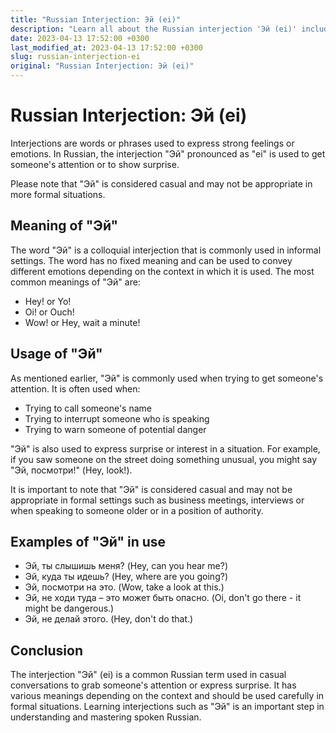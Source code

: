 ```yaml
---
title: "Russian Interjection: Эй (ei)"
description: "Learn all about the Russian interjection 'Эй (ei)' including its meaning, usage, and examples"
date: 2023-04-13 17:52:00 +0300
last_modified_at: 2023-04-13 17:52:00 +0300
slug: russian-interjection-ei
original: "Russian Interjection: Эй (ei)"
---
```

# Russian Interjection: Эй (ei)

Interjections are words or phrases used to express strong feelings or emotions. In Russian, the interjection "Эй" pronounced as "ei" is used to get someone's attention or to show surprise. 

Please note that "Эй" is considered casual and may not be appropriate in more formal situations.

## Meaning of "Эй"

The word "Эй" is a colloquial interjection that is commonly used in informal settings. The word has no fixed meaning and can be used to convey different emotions depending on the context in which it is used. The most common meanings of "Эй" are:

- Hey! or Yo! 
- Oi! or Ouch!
- Wow! or Hey, wait a minute! 

## Usage of "Эй"

As mentioned earlier, "Эй" is commonly used when trying to get someone's attention. It is often used when:

- Trying to call someone's name
- Trying to interrupt someone who is speaking
- Trying to warn someone of potential danger

"Эй" is also used to express surprise or interest in a situation. For example, if you saw someone on the street doing something unusual, you might say "Эй, посмотри!" (Hey, look!). 

It is important to note that "Эй" is considered casual and may not be appropriate in formal settings such as business meetings, interviews or when speaking to someone older or in a position of authority.

## Examples of "Эй" in use

- Эй, ты слышишь меня? (Hey, can you hear me?)
- Эй, куда ты идешь? (Hey, where are you going?)
- Эй, посмотри на это. (Wow, take a look at this.)
- Эй, не ходи туда – это может быть опасно. (Oi, don't go there - it might be dangerous.)
- Эй, не делай этого. (Hey, don't do that.)

## Conclusion

The interjection "Эй" (ei) is a common Russian term used in casual conversations to grab someone's attention or express surprise. It has various meanings depending on the context and should be used carefully in formal situations. Learning interjections such as "Эй" is an important step in understanding and mastering spoken Russian.